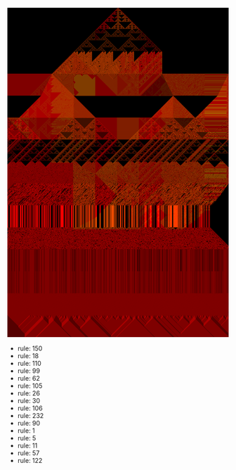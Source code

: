 ![photo](./output.png) 
 * rule: 150
* rule: 18
* rule: 110
* rule: 99
* rule: 62
* rule: 105
* rule: 26
* rule: 30
* rule: 106
* rule: 232
* rule: 90
* rule: 1
* rule: 5
* rule: 11
* rule: 57
* rule: 122
